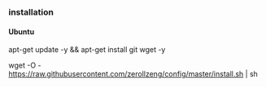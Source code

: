### installation

#### Ubuntu

apt-get update -y && apt-get install git wget -y

wget -O - https://raw.githubusercontent.com/zerollzeng/config/master/install.sh | sh
